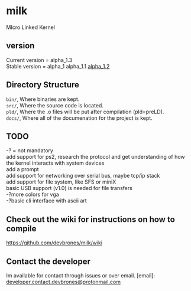 # milk
MIcro Linked Kernel
## version 
Current version = alpha_1.3\
Stable version = alpha_1 alpha_1.1 [alpha_1.2](https://github.com/devbrones/milk/releases)
## Directory Structure
`bin/`, Where binaries are kept.\
`src/`, Where the source code is located.\
`pld/`, Where the .o files will be put after compilation (pld=preLD).\
`docs/`, Where all of the documenation for the project is kept.
## TODO
-? = not mandatory\
add support for ps2, research the protocol and get understanding of how the kernel interacts with system devices\
add a prompt\
add support for networking over serial bus, maybe tcp/ip stack\
add support for file system, like SFS or miniX\
basic USB support (v1.0) is needed for file transfers\
-?more colors for vga\
-?basic cli interface with ascii art
## Check out the wiki for instructions on how to compile
https://github.com/devbrones/milk/wiki
## Contact the developer
Im available for contact through issues or over email. 
[email]: developer.contact.devbrones@protonmail.com
